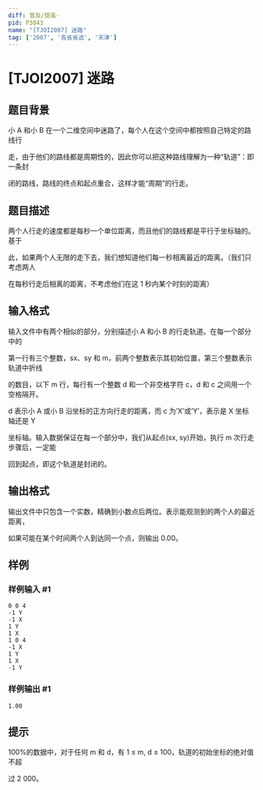```yaml
---
diff: 普及/提高-
pid: P3843
name: "[TJOI2007] 迷路"
tag: ['2007', '各省省选', '天津']
---
```

# [TJOI2007] 迷路
## 题目背景

小 A 和小 B 在一个二维空间中迷路了，每个人在这个空间中都按照自己特定的路线行

走，由于他们的路线都是周期性的，因此你可以把这种路线理解为一种“轨道”：即一条封

闭的路线，路线的终点和起点重合，这样才能“周期”的行走。

## 题目描述

两个人行走的速度都是每秒一个单位距离，而且他们的路线都是平行于坐标轴的。基于

此，如果两个人无限的走下去，我们想知道他们每一秒相离最近的距离。（我们只考虑两人

在每秒行走后相离的距离，不考虑他们在这 1 秒内某个时刻的距离）

## 输入格式

输入文件中有两个相似的部分，分别描述小 A 和小 B 的行走轨道。在每一个部分中的

第一行有三个整数，sx、sy 和 m，前两个整数表示其初始位置，第三个整数表示轨道中折线

的数目，以下 m 行，每行有一个整数 d 和一个非空格字符 c，d 和 c 之间用一个空格隔开。

d 表示小 A 或小 B 沿坐标的正方向行走的距离，而 c 为’X’或’Y’，表示是 X 坐标轴还是 Y

坐标轴。输入数据保证在每一个部分中，我们从起点(sx, sy)开始，执行 m 次行走步骤后，一定能

回到起点，即这个轨道是封闭的。

## 输出格式

输出文件中只包含一个实数，精确到小数点后两位。表示能观测到的两个人的最近距离，

如果可能在某个时间两个人到达同一个点，则输出 0.00。

## 样例

### 样例输入 #1
```
0 0 4
-1 Y
-1 X
1 Y
1 X
1 0 4
-1 X
1 Y
1 X
-1 Y
```
### 样例输出 #1
```
1.00
```
## 提示

100%的数据中，对于任何 m 和 d，有 1 ≤ m, d ≤ 100，轨道的初始坐标的绝对值不超

过 2 000。

